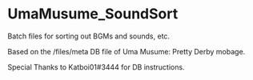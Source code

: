 # UmaMusume_SoundSort

Batch files for sorting out BGMs and sounds, etc.

Based on the /files/meta DB file of Uma Musume: Pretty Derby mobage.




Special Thanks to Katboi01#3444 for DB instructions.
